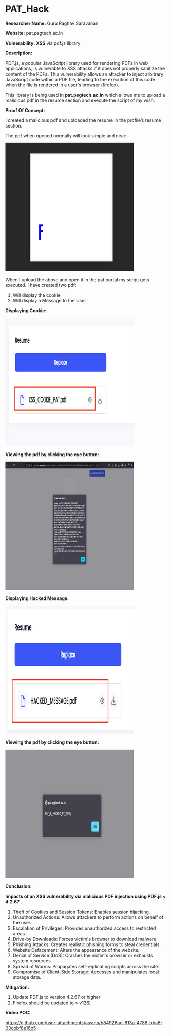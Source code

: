 # PAT_Hack
**Researcher Name:** Guru Raghav Saravanan

**Website:** pat.psgtech.ac.in

**Vulnerability: XSS** via pdf.js library

**Description:**

PDF.js, a popular JavaScript library used for rendering PDFs in web applications, is vulnerable to XSS attacks if it does not properly sanitize the content of the PDFs. This vulnerability allows an attacker to inject arbitrary JavaScript code within a PDF file, leading to the execution of this code when the file is rendered in a user's browser (firefox).

This library is being used in **pat.psgtech.ac.in** which allows me to upload a malicious pdf in the resume section and execute the script of my wish.

**Proof Of Concept:**

I created a malicious pdf and uploaded the resume in the profile’s resume section.

The pdf when opened normally will look simple and neat:


<img src="/assets/ori_pdf.png" width="400" height="400" />

When I upload the above and open it in the pat portal my script gets executed. I have created two pdf:

1. Will display the cookie
2. Will display a Message to the User

**Displaying Cookie:**

<img src="/assets/cookie_pat.png" width="400" height="400" />

**Viewing the pdf by clicking the eye button:**

<img src="/assets/cookie_msg.png" width="400" height="400" />

**Displaying Hacked Message:**

<img src="/assets/hack_msg_pat.png" width="400" height="400" />

**Viewing the pdf by clicking the eye button:**

<img src="/assets/hack_msg.png" width="400" height="400" />

**Conclusion:**

**Impacts of an XSS vulnerability via malicious PDF injection using PDF.js < 4.2.67**

1. Theft of Cookies and Session Tokens: Enables session hijacking.
2. Unauthorized Actions: Allows attackers to perform actions on behalf of the user.
3. Escalation of Privileges: Provides unauthorized access to restricted areas.
4. Drive-by Downloads: Forces victim's browser to download malware.
5. Phishing Attacks: Creates realistic phishing forms to steal credentials.
6. Website Defacement: Alters the appearance of the website.
7. Denial of Service (DoS): Crashes the victim's browser or exhausts system resources.
8. Spread of Worms: Propagates self-replicating scripts across the site.
9. Compromise of Client-Side Storage: Accesses and manipulates local storage data.

**Mitigation:**

1. Update PDF.js to version 4.2.67 or higher
2. Firefox should be updated to > v126)

**Video POC:**

https://github.com/user-attachments/assets/b84926ad-613a-4788-bba6-03cbbf8e16b5



